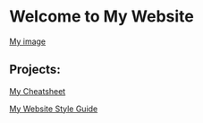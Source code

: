 <h1>Welcome to My Website</h1>

[My image](https://st2.depositphotos.com/44176906/47900/i/450/depositphotos_479003304-stock-photo-dog-glasses-red-shirt-sits.jpg)

<h2>Projects:</h2>

[My Cheatsheet](./cheatsheet/index.html)

[My Website Style Guide](./style-guide/index.html)
